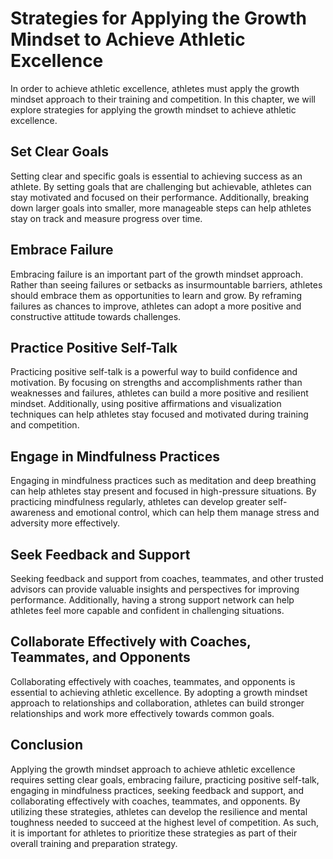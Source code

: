 Strategies for Applying the Growth Mindset to Achieve Athletic Excellence
=====================================================================================================================================

In order to achieve athletic excellence, athletes must apply the growth mindset approach to their training and competition. In this chapter, we will explore strategies for applying the growth mindset to achieve athletic excellence.

Set Clear Goals
---------------

Setting clear and specific goals is essential to achieving success as an athlete. By setting goals that are challenging but achievable, athletes can stay motivated and focused on their performance. Additionally, breaking down larger goals into smaller, more manageable steps can help athletes stay on track and measure progress over time.

Embrace Failure
---------------

Embracing failure is an important part of the growth mindset approach. Rather than seeing failures or setbacks as insurmountable barriers, athletes should embrace them as opportunities to learn and grow. By reframing failures as chances to improve, athletes can adopt a more positive and constructive attitude towards challenges.

Practice Positive Self-Talk
---------------------------

Practicing positive self-talk is a powerful way to build confidence and motivation. By focusing on strengths and accomplishments rather than weaknesses and failures, athletes can build a more positive and resilient mindset. Additionally, using positive affirmations and visualization techniques can help athletes stay focused and motivated during training and competition.

Engage in Mindfulness Practices
-------------------------------

Engaging in mindfulness practices such as meditation and deep breathing can help athletes stay present and focused in high-pressure situations. By practicing mindfulness regularly, athletes can develop greater self-awareness and emotional control, which can help them manage stress and adversity more effectively.

Seek Feedback and Support
-------------------------

Seeking feedback and support from coaches, teammates, and other trusted advisors can provide valuable insights and perspectives for improving performance. Additionally, having a strong support network can help athletes feel more capable and confident in challenging situations.

Collaborate Effectively with Coaches, Teammates, and Opponents
--------------------------------------------------------------

Collaborating effectively with coaches, teammates, and opponents is essential to achieving athletic excellence. By adopting a growth mindset approach to relationships and collaboration, athletes can build stronger relationships and work more effectively towards common goals.

Conclusion
----------

Applying the growth mindset approach to achieve athletic excellence requires setting clear goals, embracing failure, practicing positive self-talk, engaging in mindfulness practices, seeking feedback and support, and collaborating effectively with coaches, teammates, and opponents. By utilizing these strategies, athletes can develop the resilience and mental toughness needed to succeed at the highest level of competition. As such, it is important for athletes to prioritize these strategies as part of their overall training and preparation strategy.


